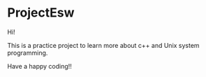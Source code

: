 # ProjectEsw
Hi!

This is a practice project to learn more about c++ and Unix system programming.

Have a happy coding!!

